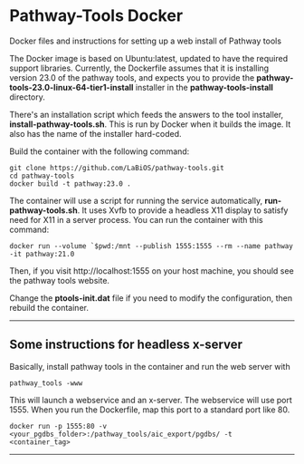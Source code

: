 # Pathway-Tools Docker

Docker files and instructions for setting up a web install of Pathway tools

The Docker image is based on Ubuntu:latest, updated to have the required support libraries. Currently, the Dockerfile assumes that it is installing version 23.0 of the pathway tools, and expects you to provide the **pathway-tools-23.0-linux-64-tier1-install** installer in the **pathway-tools-install** directory.

There's an installation script which feeds the answers to the tool installer, **install-pathway-tools.sh**. This is run by Docker when it builds the image. It also has the name of the installer hard-coded.

Build the container with the following command:

```
git clone https://github.com/LaBiOS/pathway-tools.git
cd pathway-tools
docker build -t pathway:23.0 .
```

The container will use a script for running the service automatically, **run-pathway-tools.sh**. It uses Xvfb to provide a headless X11 display to satisfy need for X11 in a server process. You can run the container with this command:

```
docker run --volume `$pwd:/mnt --publish 1555:1555 --rm --name pathway -it pathway:21.0
```

Then, if you visit http://localhost:1555 on your host machine, you should see the pathway tools website.

Change the **ptools-init.dat** file if you need to modify the configuration, then rebuild the container.

---

## Some instructions for headless x-server

Basically, install pathway tools in the container and run the web server with

```
pathway_tools -www
```

This will launch a webservice and an x-server. The webservice will use port 1555. When you run the Dockerfile, map this port to a standard port like 80.

```
docker run -p 1555:80 -v <your_pgdbs_folder>:/pathway_tools/aic_export/pgdbs/ -t <container_tag>
```

---
